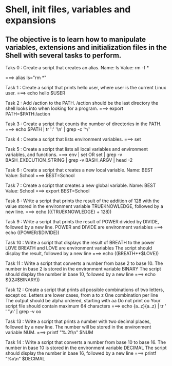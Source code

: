 #                                                                                      Shell, init files, variables and expansions
##                                    The objective is to learn how to manipulate variables, extensions and initialization files in the Shell with several tasks to perform.

Taks 0 : Create a script that creates an alias.
Name: ls
Value: rm -f *

===> alias ls="rm *"

Task 1 : Create a script that prints hello user, where user is the current Linux user.
===> echo hello $USER

Task 2 : Add /action to the PATH. /action should be the last directory the shell looks into when looking for a program.
===> export PATH=$PATH:/action

Task 3 : Create a script that counts the number of directories in the PATH.
===> echo $PATH | tr  ':' '\n' | grep -c '^/'

Task 4 : Create a script that lists environment variables.
===> set

Task 5 : Create a script that lists all local variables and environment variables, and functions.
===> env | set  OR  set | grep -v BASH_EXECUTION_STRING | grep -v BASH_ARGV | head -2

Task 6 : Create a script that creates a new local variable.
Name: BEST
Value: School
===> BEST=School

Task 7 : Create a script that creates a new global variable.
Name: BEST
Value: School
===> export BEST=School

Task 8 : Write a script that prints the result of the addition of 128 with the value stored in the environment variable TRUEKNOWLEDGE, followed by a new line.
===> echo $((${TRUEKNOWLEDGE} + 128))

Task 9 : Write a script that prints the result of POWER divided by DIVIDE, followed by a new line.
POWER and DIVIDE are environment variables
===> echo $(($POWER/$DIVIDE))

Task 10 : Write a script that displays the result of BREATH to the power LOVE
BREATH and LOVE are environment variables
The script should display the result, followed by a new line
===> echo $(($BREATH**$LOVE))

Task 11 : Write a script that converts a number from base 2 to base 10.
The number in base 2 is stored in the environment variable BINARY
The script should display the number in base 10, followed by a new line
===> echo $((2#$BINARY))

Task 12 : Create a script that prints all possible combinations of two letters, except oo.
Letters are lower cases, from a to z
One combination per line
The output should be alpha ordered, starting with aa
Do not print oo
Your script file should contain maximum 64 characters
===> echo {a..z}{a..z} | tr ' ' '\n' | grep -v oo

Task 13 : Write a script that prints a number with two decimal places, followed by a new line.
The number will be stored in the environment variable NUM.
===> printf "%.2f\n" $NUM

Task 14 : Write a script that converts a number from base 10 to base 16.
The number in base 10 is stored in the environment variable DECIMAL
The script should display the number in base 16, followed by a new line
===> printf "%x\n" $DECIMAL
